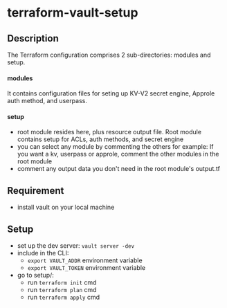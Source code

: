 # terraform-vault-setup

## Description
The Terraform configuration comprises 2 sub-directories: modules and setup.

#### modules
It contains configuration files for seting up KV-V2 secret engine, Approle auth method, and userpass. 

#### setup
- root module resides here, plus resource output file. Root module contains setup for ACLs, auth methods, and secret engine
- you can select any module by commenting the others for example: If you want a kv, userpass or approle, comment the other modules in the root module
- comment any output data you don't need in the root module's output.tf

## Requirement
- install vault on your local machine

## Setup
- set up the dev server: `vault server -dev`
- include in the CLI:
    - `export VAULT_ADDR` environment variable
    - `export VAULT_TOKEN` environment variable
- go to setup/:
    - run `terraform init` cmd
    - run `terraform plan` cmd
    - run `terraform apply` cmd
